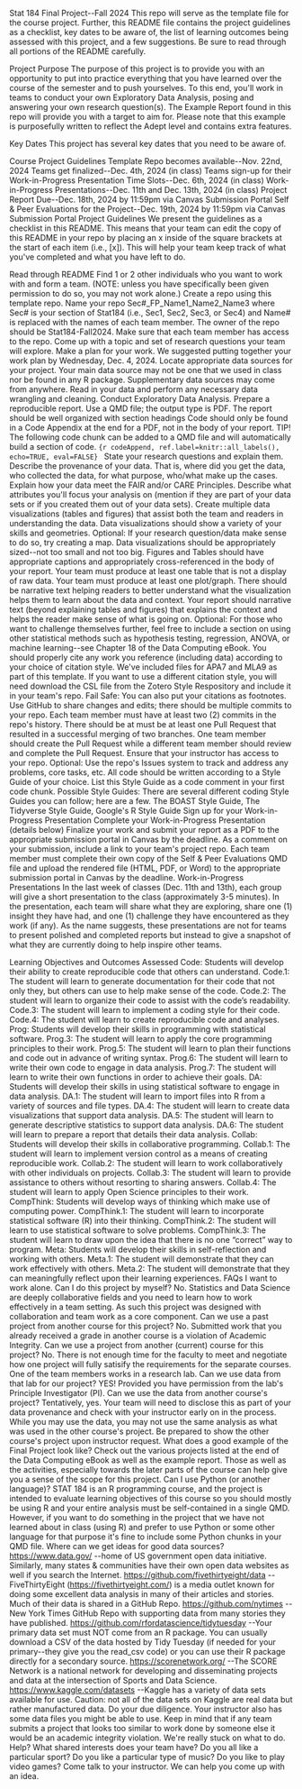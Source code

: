 Stat 184 Final Project--Fall 2024
This repo will serve as the template file for the course project. Further, this README file contains the project guidelines as a checklist, key dates to be aware of, the list of learning outcomes being assessed with this project, and a few suggestions. Be sure to read through all portions of the README carefully.

Project Purpose
The purpose of this project is to provide you with an opportunity to put into practice everything that you have learned over the course of the semester and to push yourselves. To this end, you'll work in teams to conduct your own Exploratory Data Analysis, posing and answering your own research question(s). The Example Report found in this repo will provide you with a target to aim for. Please note that this example is purposefully written to reflect the Adept level and contains extra features.

Key Dates
This project has several key dates that you need to be aware of.

Course Project Guidelines Template Repo becomes available--Nov. 22nd, 2024
Teams get finalized--Dec. 4th, 2024 (in class)
Teams sign-up for their Work-in-Progress Presentation Time Slots--Dec. 6th, 2024 (in class)
Work-in-Progress Presentations--Dec. 11th and Dec. 13th, 2024 (in class)
Project Report Due--Dec. 18th, 2024 by 11:59pm via Canvas Submission Portal
Self & Peer Evaluations for the Project--Dec. 19th, 2024 by 11:59pm via Canvas Submission Portal
Project Guidelines
We present the guidelines as a checklist in this README. This means that your team can edit the copy of this README in your repo by placing an x inside of the square brackets at the start of each item (i.e., [x]). This will help your team keep track of what you've completed and what you have left to do.

 Read through README
 Find 1 or 2 other individuals who you want to work with and form a team. (NOTE: unless you have specifically been given permission to do so, you may not work alone.)
 Create a repo using this template repo. Name your repo Sec#_FP_Name1_Name2_Name3 where Sec# is your section of Stat184 (i.e., Sec1, Sec2, Sec3, or Sec4) and Name# is replaced with the names of each team member.
 The owner of the repo should be Stat184-Fall2024.
 Make sure that each team member has access to the repo.
 Come up with a topic and set of research questions your team will explore.
 Make a plan for your work. We suggested putting together your work plan by Wednesday, Dec. 4, 2024.
 Locate appropriate data sources for your project.
 Your main data source may not be one that we used in class nor be found in any R package.
 Supplementary data sources may come from anywhere.
 Read in your data and perform any necessary data wrangling and cleaning.
 Conduct Exploratory Data Analysis.
 Prepare a reproducible report.
 Use a QMD file; the output type is PDF.
 The report should be well organized with section headings
 Code should only be found in a Code Appendix at the end for a PDF, not in the body of your report.
TIP! The following code chunk can be added to a QMD file and will automatically build a section of code.
      ```{r codeAppend, ref.label=knitr::all_labels(), echo=TRUE, eval=FALSE}
      ```
 State your research questions and explain them.
 Describe the provenance of your data. That is, where did you get the data, who collected the data, for what purpose, who/what make up the cases.
 Explain how your data meet the FAIR and/or CARE Principles.
 Describe what attributes you'll focus your analysis on (mention if they are part of your data sets or if you created them out of your data sets).
 Create multiple data visualizations (tables and figures) that assist both the team and readers in understanding the data.
 Data visualizations should show a variety of your skills and geometries.
 Optional: If your research question/data make sense to do so, try creating a map.
 Data visualizations should be appropriately sized--not too small and not too big.
 Figures and Tables should have appropriate captions and appropriately cross-referenced in the body of your report.
 Your team must produce at least one table that is not a display of raw data.
 Your team must produce at least one plot/graph.
 There should be narrative text helping readers to better understand what the visualization helps them to learn about the data and context.
 Your report should narrative text (beyond explaining tables and figures) that explains the context and helps the reader make sense of what is going on.
 Optional: For those who want to challenge themselves further, feel free to include a section on using other statistical methods such as hypothesis testing, regression, ANOVA, or machine learning--see Chapter 18 of the Data Computing eBook.
 You should properly cite any work you reference (including data) according to your choice of citation style. We've included files for APA7 and MLA9 as part of this template. If you want to use a different citation style, you will need download the CSL file from the Zotero Style Respository and include it in your team's repo.
Fail Safe: You can also put your citations as footnotes.
 Use GitHub to share changes and edits; there should be multiple commits to your repo.
 Each team member must have at least two (2) commits in the repo's history.
 There should be at must be at least one Pull Request that resulted in a successful merging of two branches.
 One team member should create the Pull Request while a different team member should review and complete the Pull Request.
 Ensure that your instructor has access to your repo.
 Optional: Use the repo's Issues system to track and address any problems, core tasks, etc.
 All code should be written according to a Style Guide of your choice. List this Style Guide as a code comment in your first code chunk.
Possible Style Guides: There are several different coding Style Guides you can follow; here are a few. The BOAST Style Guide, The Tidyverse Style Guide, Google's R Style Guide
 Sign up for your Work-in-Progress Presentation
 Complete your Work-in-Progress Presentation (details below)
 Finalize your work and submit your report as a PDF to the appropriate submission portal in Canvas by the deadline.
 As a comment on your submission, include a link to your team's project repo.
 Each team member must complete their own copy of the Self & Peer Evaluations QMD file and upload the rendered file (HTML, PDF, or Word) to the appropriate submission portal in Canvas by the deadline.
Work-in-Progress Presentations
In the last week of classes (Dec. 11th and 13th), each group will give a short presentation to the class (approximately 3-5 minutes). In the presentation, each team will share what they are exploring, share one (1) insight they have had, and one (1) challenge they have encountered as they work (if any). As the name suggests, these presentations are not for teams to present polished and completed reports but instead to give a snapshot of what they are currently doing to help inspire other teams.

Learning Objectives and Outcomes Assessed
Code: Students will develop their ability to create reproducible code that others can understand.
Code.1: The student will learn to generate documentation for their code that not only they, but others can use to help make sense of the code.
Code.2: The student will learn to organize their code to assist with the code’s readability.
Code.3: The student will learn to implement a coding style for their code.
Code.4: The student will learn to create reproducible code and analyses.
Prog: Students will develop their skills in programming with statistical software.
Prog.3: The student will learn to apply the core programming principles to their work.
Prog.5: The student will learn to plan their functions and code out in advance of writing syntax.
Prog.6: The student will learn to write their own code to engage in data analysis.
Prog.7: The student will learn to write their own functions in order to achieve their goals.
DA: Students will develop their skills in using statistical software to engage in data analysis.
DA.1: The student will learn to import files into R from a variety of sources and file types.
DA.4: The student will learn to create data visualizations that support data analysis.
DA.5: The student will learn to generate descriptive statistics to support data analysis.
DA.6: The student will learn to prepare a report that details their data analysis.
Collab: Students will develop their skills in collaborative programming.
Collab.1: The student will learn to implement version control as a means of creating reproducible work.
Collab.2: The student will learn to work collaboratively with other individuals on projects.
Collab.3: The student will learn to provide assistance to others without resorting to sharing answers.
Collab.4: The student will learn to apply Open Science principles to their work.
CompThink: Students will develop ways of thinking which make use of computing power.
CompThink.1: The student will learn to incorporate statistical software (R) into their thinking.
CompThink.2: The student will learn to use statistical software to solve problems.
CompThink.3: The student will learn to draw upon the idea that there is no one “correct” way to program.
Meta: Students will develop their skills in self-reflection and working with others.
Meta.1: The student will demonstrate that they can work effectively with others.
Meta.2: The student will demonstrate that they can meaningfully reflect upon their learning experiences.
FAQs
I want to work alone. Can I do this project by myself?
No. Statistics and Data Science are deeply collaborative fields and you need to learn how to work effectively in a team setting. As such this project was designed with collaboration and team work as a core component.
Can we use a past project from another course for this project?
No. Submitted work that you already received a grade in another course is a violation of Academic Integrity.
Can we use a project from another (current) course for this project?
No. There is not enough time for the faculty to meet and negotiate how one project will fully satisify the requirements for the separate courses.
One of the team members works in a research lab. Can we use data from that lab for our project?
YES! Provided you have permission from the lab's Principle Investigator (PI).
Can we use the data from another course's project?
Tentatively, yes. Your team will need to disclose this as part of your data provenance and check with your instructor early on in the process. While you may use the data, you may not use the same analysis as what was used in the other course's project. Be prepared to show the other course's project upon instructor request.
What does a good example of the Final Project look like?
Check out the various projects listed at the end of the Data Computing eBook as well as the example report. Those as well as the activities, especially towards the later parts of the course can help give you a sense of the scope for this project.
Can I use Python (or another language)?
STAT 184 is an R programming course, and the project is intended to evaluate learning objectives of this course so you should mostly be using R and your entire analysis must be self-contained in a single QMD. However, if you want to do something in the project that we have not learned about in class (using R) and prefer to use Python or some other language for that purpose it's fine to include some Python chunks in your QMD file.
Where can we get ideas for good data sources?
https://www.data.gov/ --home of US government open data initiative. Similarly, many states & communities have their own open data websites as well if you search the Internet.
https://github.com/fivethirtyeight/data --FiveThirtyEight (https://fivethirtyeight.com/) is a media outlet known for doing some excellent data analysis in many of their articles and stories. Much of their data is shared in a GitHub Repo.
https://github.com/nytimes --New York Times GitHub Repo with supporting data from many stories they have published.
https://github.com/rfordatascience/tidytuesday --Your primary data set must NOT come from an R package. You can usually download a CSV of the data hosted by Tidy Tuesday (if needed for your primary--they give you the read_csv code) or you can use their R package directly for a secondary source.
https://scorenetwork.org/ --The SCORE Network is a national network for developing and disseminating projects and data at the intersection of Sports and Data Science.
https://www.kaggle.com/datasets --Kaggle has a variety of data sets available for use. Caution: not all of the data sets on Kaggle are real data but rather manufactured data. Do your due diligence.
Your instructor also has some data files you might be able to use.
Keep in mind that if any team submits a project that looks too similar to work done by someone else it would be an academic integrity violation.
We're really stuck on what to do. Help?
What shared interests does your team have? Do you all like a particular sport? Do you like a particular type of music? Do you like to play video games?
Come talk to your instructor. We can help you come up with an idea.
